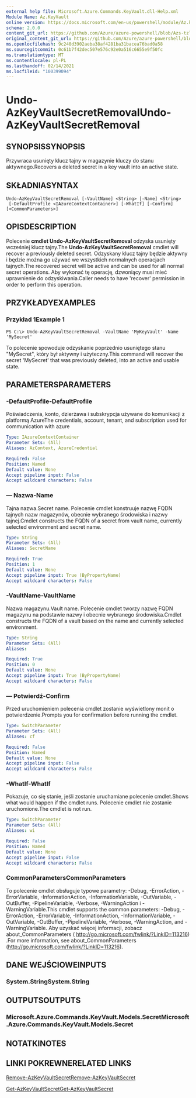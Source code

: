 ```yaml
---
external help file: Microsoft.Azure.Commands.KeyVault.dll-Help.xml
Module Name: Az.KeyVault
online version: https://docs.microsoft.com/en-us/powershell/module/Az.keyvault/undo-AzKeyvaultsecretremoval
schema: 2.0.0
content_git_url: https://github.com/Azure/azure-powershell/blob/Azs-tzl/src/KeyVault/KeyVault/help/Undo-AzKeyVaultSecretRemoval.md
original_content_git_url: https://github.com/Azure/azure-powershell/blob/Azs-tzl/src/KeyVault/KeyVault/help/Undo-AzKeyVaultSecretRemoval.md
ms.openlocfilehash: 9c240d3902aeba38af4281ba31bacea76bad0a58
ms.sourcegitcommit: 0c61b7f42dec507e576c92e0a516c6655e9f50fc
ms.translationtype: MT
ms.contentlocale: pl-PL
ms.lasthandoff: 02/14/2021
ms.locfileid: "100399094"
---
```

# <span data-ttu-id="01b57-101">Undo-AzKeyVaultSecretRemoval</span><span class="sxs-lookup"><span data-stu-id="01b57-101">Undo-AzKeyVaultSecretRemoval</span></span>

## <span data-ttu-id="01b57-102">SYNOPSIS</span><span class="sxs-lookup"><span data-stu-id="01b57-102">SYNOPSIS</span></span>
<span data-ttu-id="01b57-103">Przywraca usunięty klucz tajny w magazynie kluczy do stanu aktywnego.</span><span class="sxs-lookup"><span data-stu-id="01b57-103">Recovers a deleted secret in a key vault into an active state.</span></span>

## <span data-ttu-id="01b57-104">SKŁADNIA</span><span class="sxs-lookup"><span data-stu-id="01b57-104">SYNTAX</span></span>

```
Undo-AzKeyVaultSecretRemoval [-VaultName] <String> [-Name] <String>
 [-DefaultProfile <IAzureContextContainer>] [-WhatIf] [-Confirm] [<CommonParameters>]
```

## <span data-ttu-id="01b57-105">OPIS</span><span class="sxs-lookup"><span data-stu-id="01b57-105">DESCRIPTION</span></span>
<span data-ttu-id="01b57-106">Polecenie **cmdlet Undo-AzKeyVaultSecretRemoval** odzyska usunięty wcześniej klucz tajny.</span><span class="sxs-lookup"><span data-stu-id="01b57-106">The **Undo-AzKeyVaultSecretRemoval** cmdlet will recover a previously deleted secret.</span></span>
<span data-ttu-id="01b57-107">Odzyskany klucz tajny będzie aktywny i będzie można go używać we wszystkich normalnych operacjach tajnych.</span><span class="sxs-lookup"><span data-stu-id="01b57-107">The recovered secret will be active and can be used for all normal secret operations.</span></span>
<span data-ttu-id="01b57-108">Aby wykonać tę operację, dzwoniący musi mieć uprawnienie do odzyskiwania.</span><span class="sxs-lookup"><span data-stu-id="01b57-108">Caller needs to have 'recover' permission in order to perform this operation.</span></span>

## <span data-ttu-id="01b57-109">PRZYKŁADY</span><span class="sxs-lookup"><span data-stu-id="01b57-109">EXAMPLES</span></span>

### <span data-ttu-id="01b57-110">Przykład 1</span><span class="sxs-lookup"><span data-stu-id="01b57-110">Example 1</span></span>
```
PS C:\> Undo-AzKeyVaultSecretRemoval -VaultName 'MyKeyVault' -Name 'MySecret'
```

<span data-ttu-id="01b57-111">To polecenie spowoduje odzyskanie poprzednio usuniętego stanu "MySecret", który był aktywny i użyteczny.</span><span class="sxs-lookup"><span data-stu-id="01b57-111">This command will recover the secret 'MySecret' that was previously deleted, into an active and usable state.</span></span>

## <span data-ttu-id="01b57-112">PARAMETERS</span><span class="sxs-lookup"><span data-stu-id="01b57-112">PARAMETERS</span></span>

### <span data-ttu-id="01b57-113">-DefaultProfile</span><span class="sxs-lookup"><span data-stu-id="01b57-113">-DefaultProfile</span></span>
<span data-ttu-id="01b57-114">Poświadczenia, konto, dzierżawa i subskrypcja używane do komunikacji z platformą Azure</span><span class="sxs-lookup"><span data-stu-id="01b57-114">The credentials, account, tenant, and subscription used for communication with azure</span></span>

```yaml
Type: IAzureContextContainer
Parameter Sets: (All)
Aliases: AzContext, AzureCredential

Required: False
Position: Named
Default value: None
Accept pipeline input: False
Accept wildcard characters: False
```

### <span data-ttu-id="01b57-115">— Nazwa</span><span class="sxs-lookup"><span data-stu-id="01b57-115">-Name</span></span>
<span data-ttu-id="01b57-116">Tajna nazwa.</span><span class="sxs-lookup"><span data-stu-id="01b57-116">Secret name.</span></span>
<span data-ttu-id="01b57-117">Polecenie cmdlet konstruuje nazwę FQDN tajnych nazw magazynów, obecnie wybranego środowiska i nazwy tajnej.</span><span class="sxs-lookup"><span data-stu-id="01b57-117">Cmdlet constructs the FQDN of a secret from vault name, currently selected environment and secret name.</span></span>

```yaml
Type: String
Parameter Sets: (All)
Aliases: SecretName

Required: True
Position: 1
Default value: None
Accept pipeline input: True (ByPropertyName)
Accept wildcard characters: False
```

### <span data-ttu-id="01b57-118">-VaultName</span><span class="sxs-lookup"><span data-stu-id="01b57-118">-VaultName</span></span>
<span data-ttu-id="01b57-119">Nazwa magazynu.</span><span class="sxs-lookup"><span data-stu-id="01b57-119">Vault name.</span></span>
<span data-ttu-id="01b57-120">Polecenie cmdlet tworzy nazwę FQDN magazynu na podstawie nazwy i obecnie wybranego środowiska.</span><span class="sxs-lookup"><span data-stu-id="01b57-120">Cmdlet constructs the FQDN of a vault based on the name and currently selected environment.</span></span>

```yaml
Type: String
Parameter Sets: (All)
Aliases: 

Required: True
Position: 0
Default value: None
Accept pipeline input: True (ByPropertyName)
Accept wildcard characters: False
```

### <span data-ttu-id="01b57-121">— Potwierdź</span><span class="sxs-lookup"><span data-stu-id="01b57-121">-Confirm</span></span>
<span data-ttu-id="01b57-122">Przed uruchomieniem polecenia cmdlet zostanie wyświetlony monit o potwierdzenie.</span><span class="sxs-lookup"><span data-stu-id="01b57-122">Prompts you for confirmation before running the cmdlet.</span></span>

```yaml
Type: SwitchParameter
Parameter Sets: (All)
Aliases: cf

Required: False
Position: Named
Default value: None
Accept pipeline input: False
Accept wildcard characters: False
```

### <span data-ttu-id="01b57-123">-WhatIf</span><span class="sxs-lookup"><span data-stu-id="01b57-123">-WhatIf</span></span>
<span data-ttu-id="01b57-124">Pokazuje, co się stanie, jeśli zostanie uruchamiane polecenie cmdlet.</span><span class="sxs-lookup"><span data-stu-id="01b57-124">Shows what would happen if the cmdlet runs.</span></span>
<span data-ttu-id="01b57-125">Polecenie cmdlet nie zostanie uruchomione.</span><span class="sxs-lookup"><span data-stu-id="01b57-125">The cmdlet is not run.</span></span>

```yaml
Type: SwitchParameter
Parameter Sets: (All)
Aliases: wi

Required: False
Position: Named
Default value: None
Accept pipeline input: False
Accept wildcard characters: False
```

### <span data-ttu-id="01b57-126">CommonParameters</span><span class="sxs-lookup"><span data-stu-id="01b57-126">CommonParameters</span></span>
<span data-ttu-id="01b57-127">To polecenie cmdlet obsługuje typowe parametry: -Debug, -ErrorAction, -ErrorVariable, -InformationAction, -InformationVariable, -OutVariable, -OutBuffer, -PipelineVariable, -Verbose, -WarningAction i -WarningVariable.</span><span class="sxs-lookup"><span data-stu-id="01b57-127">This cmdlet supports the common parameters: -Debug, -ErrorAction, -ErrorVariable, -InformationAction, -InformationVariable, -OutVariable, -OutBuffer, -PipelineVariable, -Verbose, -WarningAction, and -WarningVariable.</span></span> <span data-ttu-id="01b57-128">Aby uzyskać więcej informacji, zobacz about_CommonParameters ( http://go.microsoft.com/fwlink/?LinkID=113216) .</span><span class="sxs-lookup"><span data-stu-id="01b57-128">For more information, see about_CommonParameters (http://go.microsoft.com/fwlink/?LinkID=113216).</span></span>

## <span data-ttu-id="01b57-129">DANE WEJŚCIOWE</span><span class="sxs-lookup"><span data-stu-id="01b57-129">INPUTS</span></span>

### <span data-ttu-id="01b57-130">System.String</span><span class="sxs-lookup"><span data-stu-id="01b57-130">System.String</span></span>

## <span data-ttu-id="01b57-131">OUTPUTS</span><span class="sxs-lookup"><span data-stu-id="01b57-131">OUTPUTS</span></span>

### <span data-ttu-id="01b57-132">Microsoft.Azure.Commands.KeyVault.Models.Secret</span><span class="sxs-lookup"><span data-stu-id="01b57-132">Microsoft.Azure.Commands.KeyVault.Models.Secret</span></span>

## <span data-ttu-id="01b57-133">NOTATKI</span><span class="sxs-lookup"><span data-stu-id="01b57-133">NOTES</span></span>

## <span data-ttu-id="01b57-134">LINKI POKREWNE</span><span class="sxs-lookup"><span data-stu-id="01b57-134">RELATED LINKS</span></span>

[<span data-ttu-id="01b57-135">Remove-AzKeyVaultSecret</span><span class="sxs-lookup"><span data-stu-id="01b57-135">Remove-AzKeyVaultSecret</span></span>](./Remove-AzKeyVaultSecret.md)


[<span data-ttu-id="01b57-136">Get-AzKeyVaultSecret</span><span class="sxs-lookup"><span data-stu-id="01b57-136">Get-AzKeyVaultSecret</span></span>](./Get-AzKeyVaultSecret.md)
